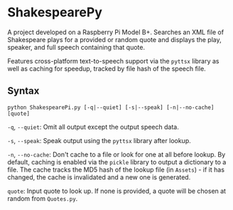 ShakespearePy
=============

A project developed on a Raspberry Pi Model B+. Searches an XML file of Shakespeare plays for a provided or random quote and displays the play, speaker, and full speech containing that quote.

Features cross-platform text-to-speech support via the `pyttsx` library as well as caching for speedup, tracked by file hash of the speech file.

## Syntax

````
python ShakespearePi.py [-q|--quiet] [-s|--speak] [-n|--no-cache] [quote]
````

`-q`, `--quiet`: Omit all output except the output speech data.

`-s`, `--speak`: Speak output using the `pyttsx` library after lookup.

`-n`, `--no-cache`: Don't cache to a file or look for one at all before lookup. By default, caching is enabled via the `pickle` library to output a dictionary to a file. The cache tracks the MD5 hash of the lookup file (in `Assets`) - if it has changed, the cache is invalidated and a new one is generated.

`quote`: Input quote to look up. If none is provided, a quote will be chosen at random from `Quotes.py`.
